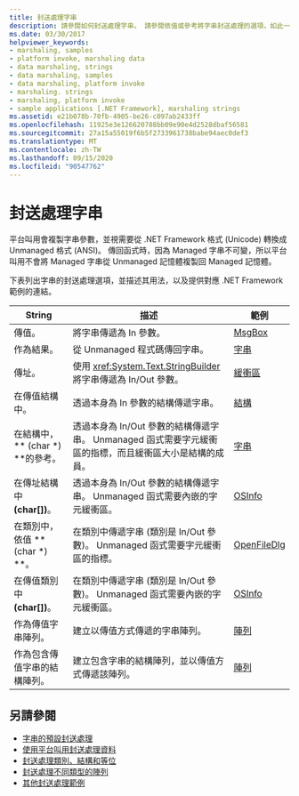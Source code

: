 ```yaml
---
title: 封送處理字串
description: 請參閱如何封送處理字串。 請參閱依值或參考將字串封送處理的選項，如此一來，以傳值或參考方式在結構或類別中進行封送處理等等。
ms.date: 03/30/2017
helpviewer_keywords:
- marshaling, samples
- platform invoke, marshaling data
- data marshaling, strings
- data marshaling, samples
- data marshaling, platform invoke
- marshaling. strings
- marshaling, platform invoke
- sample applications [.NET Framework], marshaling strings
ms.assetid: e21b078b-70fb-4905-be26-c097ab2433ff
ms.openlocfilehash: 11925e3e126620788bb09e90e4d2528dbaf56581
ms.sourcegitcommit: 27a15a55019f6b5f2733961738babe94aec0def3
ms.translationtype: MT
ms.contentlocale: zh-TW
ms.lasthandoff: 09/15/2020
ms.locfileid: "90547762"
---
```

# <a name="marshaling-strings"></a>封送處理字串
平台叫用會複製字串參數，並視需要從 .NET Framework 格式 (Unicode) 轉換成 Unmanaged 格式 (ANSI)。 傳回函式時，因為 Managed 字串不可變，所以平台叫用不會將 Managed 字串從 Unmanaged 記憶體複製回 Managed 記憶體。  
  
 下表列出字串的封送處理選項，並描述其用法，以及提供對應 .NET Framework 範例的連結。  
  
|String|描述|範例|  
|------------|-----------------|------------|  
|傳值。|將字串傳遞為 In 參數。|[MsgBox](msgbox-sample.md)|  
|作為結果。|從 Unmanaged 程式碼傳回字串。|[字串](/previous-versions/dotnet/netframework-4.0/e765dyyy(v=vs.100))|  
|傳址。|使用 <xref:System.Text.StringBuilder> 將字串傳遞為 In/Out 參數。|[緩衝區](/previous-versions/dotnet/netframework-4.0/x3txb6xc(v=vs.100))|  
|在傳值結構中。|透過本身為 In 參數的結構傳遞字串。|[結構](/previous-versions/dotnet/netframework-4.0/eadtsekz(v=vs.100))|  
|在結構中， ** (char \*) **的參考。|透過本身為 In/Out 參數的結構傳遞字串。 Unmanaged 函式需要字元緩衝區的指標，而且緩衝區大小是結構的成員。|[字串](/previous-versions/dotnet/netframework-4.0/e765dyyy(v=vs.100))|  
|在傳址結構中 **(char[])**。|透過本身為 In/Out 參數的結構傳遞字串。 Unmanaged 函式需要內嵌的字元緩衝區。|[OSInfo](/previous-versions/dotnet/netframework-4.0/795sy883(v=vs.100))|  
|在類別中，依值 ** (char \*) **。|在類別中傳遞字串 (類別是 In/Out 參數)。 Unmanaged 函式需要字元緩衝區的指標。|[OpenFileDlg](/previous-versions/dotnet/netframework-4.0/w5tyztk9(v=vs.100))|  
|在傳值類別中 **(char[])**。|在類別中傳遞字串 (類別是 In/Out 參數)。 Unmanaged 函式需要內嵌的字元緩衝區。|[OSInfo](/previous-versions/dotnet/netframework-4.0/795sy883(v=vs.100))|  
|作為傳值字串陣列。|建立以傳值方式傳遞的字串陣列。|[陣列](marshaling-different-types-of-arrays.md)|  
|作為包含傳值字串的結構陣列。|建立包含字串的結構陣列，並以傳值方式傳遞該陣列。|[陣列](marshaling-different-types-of-arrays.md)|  
  
## <a name="see-also"></a>另請參閱

- [字串的預設封送處理](default-marshaling-for-strings.md)
- [使用平台叫用封送處理資料](marshaling-data-with-platform-invoke.md)
- [封送處理類別、結構和等位](marshaling-classes-structures-and-unions.md)
- [封送處理不同類型的陣列](marshaling-different-types-of-arrays.md)
- [其他封送處理範例](/previous-versions/dotnet/netframework-4.0/ss9sb93t(v=vs.100))
